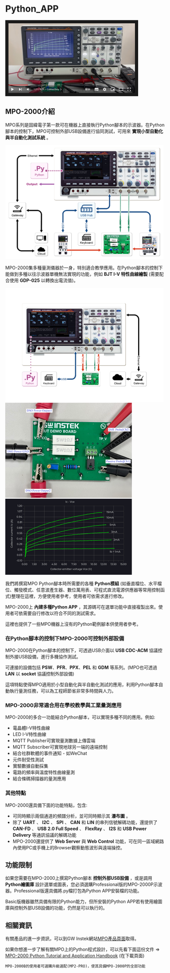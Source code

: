 ﻿# Python_APP
<a href="http://www.youtube.com/watch?v=BNPRGuqg0ew
" target="_blank"><img src="/image/YT_screenshot.jpg" 
alt="IMAGE ALT TEXT HERE" width="400" height="220" border="10" /></a>

## MPO-2000介紹
MPO系列是固緯電子第一款可在機器上直接執行Python腳本的示波器。在Python腳本的控制下，MPO可控制外部USB設備進行協同測試，可用來 __實現小型自動化與半自動化測試系統__ 。

<img src="/image/automation_test_system2.png" alt="Image Description" width="500" height="360">

MPO-2000集多種量測儀器於一身，特別適合教學應用。在Python腳本的控制下能做到多種以往示波器單機無法實現的功能，例如 __BJT I-V 特性曲線繪製__ (需要配合使用 __GDP-025__ 以轉換出電流值)。

<img src="/image/automation_test_system1.png" alt="Image Description" width="500" height="360">

<img src="/image/bjt01.png" alt="Image Description" width="400" height="300">

<img src="/image/bjt_I_V_curve.png" alt="Image Description" width="400" height="240">

我們將撰寫MPO Python腳本時所需要的各種 __Python模組__ (如垂直檔位、水平檔位、觸發模式、任意波產生器、數位萬用表、可程式直流電源供應器等常用控制函式)整理在這裡，方便使用者參考，使用者可依需求進行修改。

MPO-2000上 __內建多種Python APP__ ，其源碼可在選單功能中直接複製出來。使用者可依需要自行修改以符合不同的測試需求。

這裡也提供了一些MPO機器上沒有的Python範例腳本供使用者參考。

### 在Python腳本的控制下MPO-2000可控制外部設備

MPO-2000在Python腳本的控制下，可透過USB介面以 __USB CDC-ACM__ 協議控制外接USB設備，進行多機協作測試。

可連接的設備包括 __PSW__、__PFR__、__PPX__、__PEL__ 和 __GDM__ 等系列。(MPO也可透過 __LAN__ 以 __socket__ 協議控制外部設備)

這項特點使得MPO適用於小型自動化與半自動化測試的應用，利用Python腳本自動執行量測任務，可以為工程師節省非常多時間與人力。

### MPO-2000非常適合用在學校教學與工業量測應用
MPO-2000的多合一功能結合Python腳本，可以實現多種不同的應用。例如:
   * 電晶體I-V特性曲線
   * LED I-V特性曲線
   * MQTT Publisher可實現量測數據上傳雲端
   * MQTT Subscriber可實現地球另一端的遠端控制
   * 結合社群軟體的事件通知 - 如WeChat 
   * 元件耐受性測試
   * 實驗數據自動採集
   * 電路的頻率與溫度特性曲線量測
   * 結合條碼掃描器的量測應用

### 其他特點
MPO-2000還具備下面的功能特點，包含:
   * 可同時顯示兩個通道的頻譜分析，並可同時顯示其 __瀑布圖__ 。
   * 除了 __UART__ 、 __I2C__ 、 __SPI__ 、 __CAN__ 和 __LIN__ 的串列信號解碼功能，還提供了 __CAN-FD__ 、 __USB 2.0 Full Speed__ 、 __FlexRay__ 、 __I2S__ 和 __USB Power Delivery__ 等通訊協議的解碼功能
   * MPO-2000還提供了 __Web Server__ 與 __Web Control__ 功能，可在同一區域網路內使用PC或手機上的Browser觀察動態波形與遠端操控。

## 功能限制
如果您需要在MPO-2000上撰寫Python腳本 __控制外部USB設備__ ，或是調用 __Python繪圖庫__ 設計選單或圖表，您必須選購Professional版的MPO-2000P示波器。Professional版還具備將.py檔打包為Python APP安裝檔的功能。

Basic版機器雖然具備有限的Python能力，但所安裝的Python APP若有使用繪圖庫與控制外部USB設備的功能，仍然是可以執行的。

## 相關資訊
有關產品的進一步資訊，可以到GW Instek網站[MPO產品頁面](https://www.gwinstek.com/en-global/products/detail/MPO-2000)取得。

如果你想進一步了解有關MPO上的Python程式設計，可以先看下面這份文件 => [MPO-2000 Python Tutorial and Application Handbook](https://www.gwinstek.com/en-global/products/detail/MPO-2000) (在下載頁面)

```MPO-2000B的使用者可選購升級選配(MP2-PRO)，使其具備MPO-2000P的全部功能```
